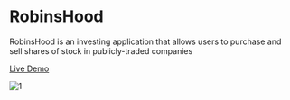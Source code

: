 # RobinsHood

RobinsHood is an investing application that allows users to purchase and sell shares of stock in publicly-traded companies

[Live Demo](http://http://robinshood.herokuapp.com)


![1](https://user-images.githubusercontent.com/56454897/78633308-231f5d00-7856-11ea-9fa1-9e793f2c9178.gif)
